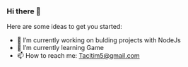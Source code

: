 ### Hi there 👋

<!--
**Tacit1/Tacit1** is a ✨ _special_ ✨ repository because its `README.md` (this file) appears on your GitHub profile.
-->
 Here are some ideas to get you started:

- 🔭 I’m currently working on bulding projects with NodeJs
- 🌱 I’m currently learning Game 
- 📫 How to reach me: Tacitim5@gmail.com


